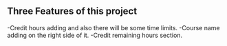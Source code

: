 ## Three Features of this project
-Credit hours adding and also there will be some time limits.
-Course name adding on the right side of it.
-Credit remaining hours section.  
